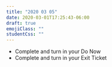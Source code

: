 ```yaml
---
title: "2020 03 05"
date: 2020-03-01T17:25:43-06:00
draft: true
emojiClass: ""
studentCss: ""
---
```


- Complete and turn in your Do Now
- Complete and turn in your Exit Ticket